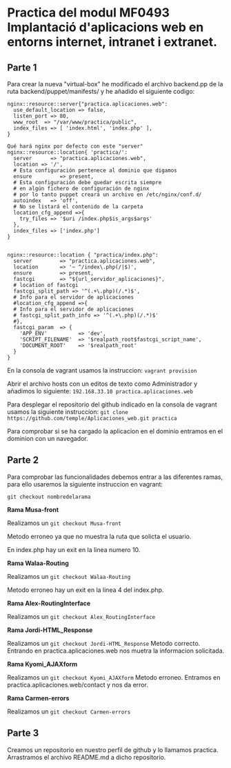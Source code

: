 # Practica del modul MF0493 Implantació d'aplicacions web en entorns internet, intranet i extranet.
##  Parte 1
Para crear la nueva "virtual-box" he modificado el archivo backend.pp de la ruta backend/puppet/manifests/ y he añadido el siguiente codigo:

```
nginx::resource::server{"practica.aplicaciones.web":
  use_default_location => false,
  listen_port => 80,
  www_root  => "/var/www/practica/public",
  index_files => [ 'index.html', 'index.php' ],
}

Qué hará nginx por defecto con este "server"
nginx::resource::location{ 'practica/':
  server      => "practica.aplicaciones.web",
  location => '/',
  # Esta configuración pertenece al dominio que digamos
  ensure         => present,
  # Esta configuración debe quedar escrita siempre
  # en algún fichero de configuración de nginx 
  # por lo tanto puppet creará un archivo en /etc/nginx/conf.d/
  autoindex   => 'off',
  # No se listará el contenido de la carpeta
  location_cfg_append =>{
    try_files => '$uri /index.php$is_args$args' 
  },
  index_files => ['index.php']
}


nginx::resource::location { "practica/index.php":
  server         => "practica.aplicaciones.web",
  location       => '~ ^/index\.php(/|$)',
  ensure         => present,
  fastcgi        => "${url_servidor_aplicaciones}",
  # location of fastcgi 
  fastcgi_split_path => '^(.+\.php)(/.*)$',
  # Info para el servidor de aplicaciones
  #location_cfg_append =>{
  # Info para el servidor de aplicaciones
  # fastcgi_split_path_info => '^(.+\.php)(/.*)$'
  #},
  fastcgi_param  => {
    'APP_ENV'          => 'dev',
    'SCRIPT_FILENAME'  => '$realpath_root$fastcgi_script_name',
    'DOCUMENT_ROOT'    => '$realpath_root'
  }
}
```

En la consola de vagrant usamos la instruccion: `vagrant provision`

Abrir el archivo hosts con un editos de texto como Administrador y añadimos lo siguiente:
`192.168.33.10 practica.aplicaciones.web`

Para desplegar el repositorio del github indicado en la consola de vagrant usamos la siguiente instruccion:
`git clone https://github.com/temple/Aplicaciones_web.git practica`

Para comprobar si se ha cargado la aplicacion en el dominio entramos en el dominion con un navegador.


## Parte 2

Para comprobar las funcionalidades debemos entrar a las diferentes ramas, para ello usaremos la siguiente instruccion en vagrant:

`git checkout nombredelarama`

**Rama Musa-front**

Realizamos un `git checkout Musa-front`

Metodo erroneo ya que no muestra la ruta que solicta el usuario.

En index.php hay un exit en la linea numero 10.

**Rama Walaa-Routing**

Realizamos un `git checkout Walaa-Routing`

Metodo erroneo hay un exit en la linea 4 del index.php.

**Rama Alex-RoutingInterface**

Realizamos un `git checkout Alex_RoutingInterface`


**Rama Jordi-HTML_Response**

Realizamos un `git checkout Jordi-HTML_Response`
Metodo correcto. Entrando en practica.aplicaciones.web nos muetra la informacion solicitada.

**Rama Kyomi_AJAXform**

Realizamos un `git checkout Kyomi_AJAXform`
Metodo erroneo.
Entramos en practica.aplicaciones.web/contact y nos da error.

**Rama Carmen-errors**

Realizamos un `git checkout Carmen-errors`








## Parte 3

Creamos un repositorio en nuestro perfil de github y lo llamamos practica.
Arrastramos el archivo README.md a dicho repositorio.


